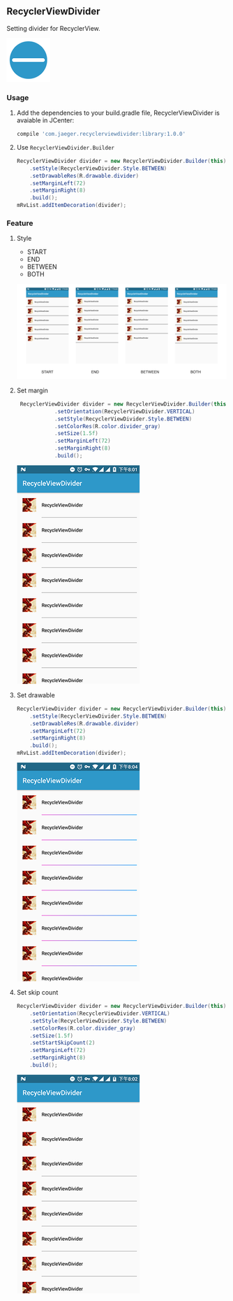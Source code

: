 ## RecyclerViewDivider

Setting divider for RecyclerView.

![](img/logo.png)

### Usage

1. Add the dependencies to your build.gradle file, RecyclerViewDivider is avaiable in JCenter:

   ```groovy
   compile 'com.jaeger.recyclerviewdivider:library:1.0.0'

   ```

2. Use `RecyclerViewDivider.Builder`

   ```java
   RecyclerViewDivider divider = new RecyclerViewDivider.Builder(this)
       .setStyle(RecyclerViewDivider.Style.BETWEEN)
       .setDrawableRes(R.drawable.divider)
       .setMarginLeft(72)
       .setMarginRight(8)
       .build();
   mRvList.addItemDecoration(divider);
   ```

### Feature

1. Style

   - START
   - END
   - BETWEEN
   - BOTH

   ![](img/style.jpg)

2. Set margin

   ```java
    RecyclerViewDivider divider = new RecyclerViewDivider.Builder(this)
               .setOrientation(RecyclerViewDivider.VERTICAL)
               .setStyle(RecyclerViewDivider.Style.BETWEEN)
               .setColorRes(R.color.divider_gray)
               .setSize(1.5f)
               .setMarginLeft(72)
               .setMarginRight(8)
               .build();
   ```

   ![](img/set_margin.png)

3. Set drawable

   ```java
   RecyclerViewDivider divider = new RecyclerViewDivider.Builder(this)
       .setStyle(RecyclerViewDivider.Style.BETWEEN)
       .setDrawableRes(R.drawable.divider)
       .setMarginLeft(72)
       .setMarginRight(8)
       .build();
   mRvList.addItemDecoration(divider);
   ```

   ![](img/set_drawable.png)

4. Set skip count 

   ```java
   RecyclerViewDivider divider = new RecyclerViewDivider.Builder(this)
       .setOrientation(RecyclerViewDivider.VERTICAL)
       .setStyle(RecyclerViewDivider.Style.BETWEEN)
       .setColorRes(R.color.divider_gray)
       .setSize(1.5f)
       .setStartSkipCount(2)
       .setMarginLeft(72)
       .setMarginRight(8)
       .build();
   ```

   ![](img/set_skip.png)
